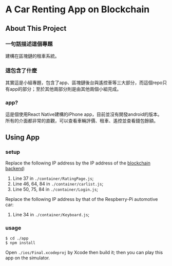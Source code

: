 # A Car Renting App on Blockchain

## About This Project
### 一句話描述這個專題
建構在區塊鏈的租車系統。

### 這包含了什麼
其實這是小組專題，包含了app、區塊鏈後台與遙控車等三大部分，而這個repo只有app的部分；至於其他兩部分則是由其他兩個小組完成。

### app?
這是個使用React Native建構的iPhone app，目前並沒有開發android的版本。  
所有的介面都非常的直觀，可以查看車輛評價、租車、遙控並查看錢包餘額。

## Using App

### setup
Replace the following IP address by the IP address of the [blockchain backend][1]:

1. Line 37 in `./container/RatingPage.js`;  
2. Line 46, 64, 84 in `./container/carlist.js`;  
3. Line 50, 75, 84 in `./container/Login.js`;  

Replace the following IP address by that of the Respberry-Pi automotive car: 

1. Line 34 in `./container/Keyboard.js`;

### usage
```
$ cd ./app  
$ npm install
```
Open `./ios/Final.xcodeproj` by Xcode then build it; then you can play this app on the simulator.

[1]:[https://github.com/DCChen1998/Automotive-contract/]